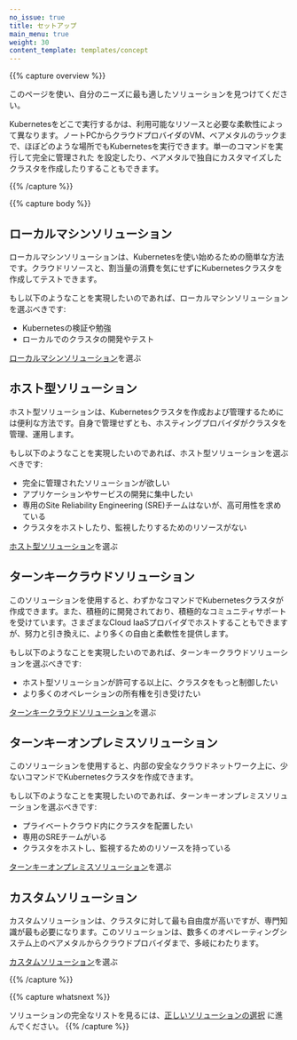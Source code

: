 ```yaml
---
no_issue: true
title: セットアップ
main_menu: true
weight: 30
content_template: templates/concept
---
```


{{% capture overview %}}

このページを使い、自分のニーズに最も適したソリューションを見つけてください。

Kubernetesをどこで実行するかは、利用可能なリソースと必要な柔軟性によって異なります。ノートPCからクラウドプロバイダのVM、ベアメタルのラックまで、ほぼどのような場所でもKubernetesを実行できます。単一のコマンドを実行して完全に管理された
を設定したり、ベアメタルで独自にカスタマイズしたクラスタを作成したりすることもできます。

{{% /capture %}}

{{% capture body %}}

## ローカルマシンソリューション

ローカルマシンソリューションは、Kubernetesを使い始めるための簡単な方法です。クラウドリソースと、割当量の消費を気にせずにKubernetesクラスタを作成してテストできます。

もし以下のようなことを実現したいのであれば、ローカルマシンソリューションを選ぶべきです:

* Kubernetesの検証や勉強
* ローカルでのクラスタの開発やテスト

[ローカルマシンソリューション](/docs/setup/pick-right-solution/#local-machine-solutions)を選ぶ

## ホスト型ソリューション

ホスト型ソリューションは、Kubernetesクラスタを作成および管理するためには便利な方法です。自身で管理せずとも、ホスティングプロバイダがクラスタを管理、運用します。

もし以下のようなことを実現したいのであれば、ホスト型ソリューションを選ぶべきです:

* 完全に管理されたソリューションが欲しい
* アプリケーションやサービスの開発に集中したい
* 専用のSite Reliability Engineering (SRE)チームはないが、高可用性を求めている
* クラスタをホストしたり、監視したりするためのリソースがない

[ホスト型ソリューション](/docs/setup/pick-right-solution/#hosted-solutions)を選ぶ

## ターンキークラウドソリューション

このソリューションを使用すると、わずかなコマンドでKubernetesクラスタが作成できます。また、積極的に開発されており、積極的なコミュニティサポートを受けています。さまざまなCloud IaaSプロバイダでホストすることもできますが、努力と引き換えに、より多くの自由と柔軟性を提供します。

もし以下のようなことを実現したいのであれば、ターンキークラウドソリューションを選ぶべきです:

* ホスト型ソリューションが許可する以上に、クラスタをもっと制御したい
* より多くのオペレーションの所有権を引き受けたい

[ターンキークラウドソリューション](/docs/setup/pick-right-solution/#turnkey-cloud-solutions)を選ぶ

## ターンキーオンプレミスソリューション

このソリューションを使用すると、内部の安全なクラウドネットワーク上に、少ないコマンドでKubernetesクラスタを作成できます。

もし以下のようなことを実現したいのであれば、ターンキーオンプレミスソリューションを選ぶべきです:

* プライベートクラウド内にクラスタを配置したい
* 専用のSREチームがいる
* クラスタをホストし、監視するためのリソースを持っている

[ターンキーオンプレミスソリューション](/docs/setup/pick-right-solution/#on-premises-turnkey-cloud-solutions)を選ぶ

## カスタムソリューション

カスタムソリューションは、クラスタに対して最も自由度が高いですが、専門知識が最も必要になります。このソリューションは、数多くのオペレーティングシステム上のベアメタルからクラウドプロバイダまで、多岐にわたります。

[カスタムソリューション](/docs/setup/pick-right-solution/#custom-solutions)を選ぶ

{{% /capture %}}

{{% capture whatsnext %}}

ソリューションの完全なリストを見るには、[正しいソリューションの選択](/docs/setup/pick-right-solution/) に進んでください。
{{% /capture %}}
